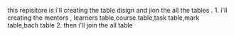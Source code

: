 this repisitore is i'll creating the table disign and jion the all the tables . 1. i'll creating the mentors , learners table,course table,task table,mark table,bach table   2. then i'll join the all table 
